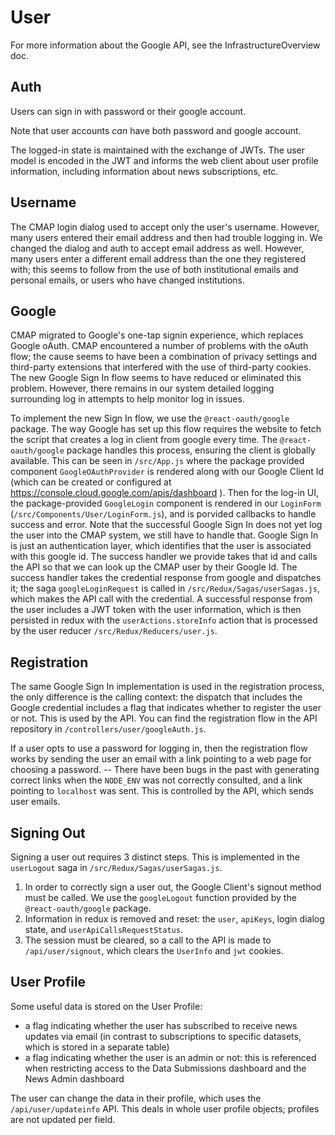 # User

For more information about the Google API, see the InfrastructureOverview doc.

## Auth

Users can sign in with password or their google account.

Note that user accounts *can* have both password and google account.

The logged-in state is maintained with the exchange of JWTs. The user model is encoded in the JWT and informs the web client about user profile information, including information about news subscriptions, etc.

## Username

The CMAP login dialog used to accept only the user's username. However, many users entered their email address and then had trouble logging in. We changed the dialog and auth to accept email address as well. However, many users enter a different email address than the one they registered with; this seems to follow from the use of both institutional emails and personal emails, or users who have changed institutions.

## Google

CMAP migrated to Google's one-tap signin experience, which replaces Google oAuth. CMAP encountered a number of problems with the oAuth flow; the cause seems to have been a combination of privacy settings and third-party extensions that interfered with the use of third-party cookies. The new Google Sign In flow seems to have reduced or eliminated this problem. However, there remains in our system detailed logging surrounding log in attempts to help monitor log in issues.

To implement the new Sign In flow, we use the `@react-oauth/google` package. The way Google has set up this flow requires the website to fetch the script that creates a log in client from google every time. The `@react-oauth/google` package handles this process, ensuring the client is globally available. This can be seen in `/src/App.js` where the package provided component `GoogleOAuthProvider` is rendered along with our Google Client Id (which can be created or configured at https://console.cloud.google.com/apis/dashboard ). Then for the log-in UI, the package-provided `GoogleLogin` component is rendered in our `LoginForm` (`/src/Components/User/LoginForm.js`), and is porvided callbacks to handle success and error. Note that the successful Google Sign In does not yet log the user into the CMAP system, we still have to handle that. Google Sign In is just an authentication layer, which identifies that the user is associated with this google id. The success handler we provide takes that id and calls the API so that we can look up the CMAP user by their Google Id. The success handler takes the credential response from google and dispatches it; the saga `googleLoginRequest` is called in `/src/Redux/Sagas/userSagas.js`, which makes the API call with the credential. A successful response from the user includes a JWT token with the user information, which is then persisted in redux with the `userActions.storeInfo` action that is processed by the user reducer `/src/Redux/Reducers/user.js`.

## Registration

The same Google Sign In implementation is used in the registration process, the only difference is the calling context: the dispatch that includes the Google credential includes a flag that indicates whether to register the user or not. This is used by the API. You can find the registration flow in the API repository in `/controllers/user/googleAuth.js`.

If a user opts to use a password for logging in, then the registration flow works by sending the user an email with a link pointing to a web page for choosing a password. -- There have been bugs in the past with generating correct links when the `NODE_ENV` was not correctly consulted, and a link pointing to `localhost` was sent. This is controlled by the API, which sends user emails.

## Signing Out

Signing a user out requires 3 distinct steps. This is implemented in the `userLogout` saga in `/src/Redux/Sagas/userSagas.js`.

1. In order to correctly sign a user out, the Google Client's signout method must be called. We use the `googleLogout` function provided by the `@react-oauth/google` package.
2. Information in redux is removed and reset: the `user`, `apiKeys`, login dialog state, and `userApiCallsRequestStatus`.
3. The session must be cleared, so a call to the API is made to `/api/user/signout`, which clears the `UserInfo` and `jwt` cookies.

## User Profile

Some useful data is stored on the User Profile:

- a flag indicating whether the user has subscribed to receive news updates via email (in contrast to subscriptions to specific datasets, which is stored in a separate table)
- a flag indicating whether the user is an admin or not: this is referenced when restricting access to the Data Submissions dashboard and the News Admin dashboard

The user can change the data in their profile, which uses the `/api/user/updateinfo` API. This deals in whole user profile objects; profiles are not updated per field.
